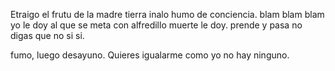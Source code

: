 Etraigo el frutu de la madre tierra inalo humo de conciencia.
blam blam blam yo le doy al que se meta con alfredillo muerte le doy.
prende y pasa no digas que no si si.


fumo, luego desayuno. Quieres igualarme
como yo no hay ninguno.
